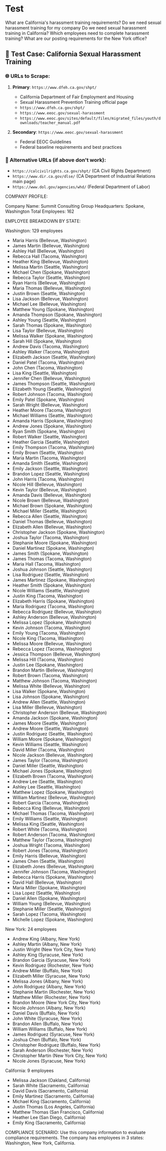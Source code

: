 # Test

What are California's harassment training requirements?
Do we need sexual harassment training for my company
Do we need sexual harassment training in California?
Which employees need to complete harassment training?
What are our posting requirements for the New York office?

## 📍 Test Case: California Sexual Harassment Training

### 🌐 URLs to Scrape:
1. **Primary**: `https://www.dfeh.ca.gov/shpt/`
   - California Department of Fair Employment and Housing
   - Sexual Harassment Prevention Training official page
   - `https://www.dfeh.ca.gov/shpt/`
   - `https://www.eeoc.gov/sexual-harassment`
   - `https://www.eeoc.gov/sites/default/files/migrated_files/youth/downloads/teacher_manual.pdf`

2. **Secondary**: `https://www.eeoc.gov/sexual-harassment`
   - Federal EEOC Guidelines
   - Federal baseline requirements and best practices

### 🔄 Alternative URLs (if above don't work):
- `https://calcivilrights.ca.gov/shpt/` (CA Civil Rights Department)
- `https://www.dir.ca.gov/dlse/` (CA Department of Industrial Relations main page)
- `https://www.dol.gov/agencies/whd/` (Federal Department of Labor)


COMPANY PROFILE:

Company Name: Summit Consulting Group
Headquarters: Spokane, Washington
Total Employees: 162

EMPLOYEE BREAKDOWN BY STATE:

Washington: 129 employees
  - Maria Harris (Bellevue, Washington)
  - James Martin (Bellevue, Washington)
  - Ashley Hall (Bellevue, Washington)
  - Rebecca Hall (Tacoma, Washington)
  - Heather King (Bellevue, Washington)
  - Melissa Martin (Seattle, Washington)
  - Michael Chen (Spokane, Washington)
  - Rebecca Taylor (Seattle, Washington)
  - Ryan Harris (Bellevue, Washington)
  - Maria Thomas (Bellevue, Washington)
  - Justin Brown (Seattle, Washington)
  - Lisa Jackson (Bellevue, Washington)
  - Michael Lee (Bellevue, Washington)
  - Matthew Young (Spokane, Washington)
  - Amanda Thompson (Spokane, Washington)
  - Ashley Young (Seattle, Washington)
  - Sarah Thomas (Spokane, Washington)
  - Lisa Taylor (Bellevue, Washington)
  - Melissa Walker (Spokane, Washington)
  - Sarah Hill (Spokane, Washington)
  - Andrew Davis (Tacoma, Washington)
  - Ashley Walker (Tacoma, Washington)
  - Elizabeth Jackson (Seattle, Washington)
  - Daniel Patel (Tacoma, Washington)
  - John Chen (Tacoma, Washington)
  - Lisa King (Seattle, Washington)
  - Jennifer Chen (Bellevue, Washington)
  - James Thompson (Seattle, Washington)
  - Elizabeth Young (Seattle, Washington)
  - Robert Johnson (Tacoma, Washington)
  - Emily Patel (Spokane, Washington)
  - Sarah Wright (Bellevue, Washington)
  - Heather Moore (Tacoma, Washington)
  - Michael Williams (Seattle, Washington)
  - Amanda Harris (Spokane, Washington)
  - Andrew Jones (Spokane, Washington)
  - Ryan Smith (Spokane, Washington)
  - Robert Walker (Seattle, Washington)
  - Heather Garcia (Seattle, Washington)
  - Emily Thompson (Tacoma, Washington)
  - Emily Brown (Seattle, Washington)
  - Maria Martin (Tacoma, Washington)
  - Amanda Smith (Seattle, Washington)
  - Emily Jackson (Seattle, Washington)
  - Brandon Lopez (Seattle, Washington)
  - John Harris (Tacoma, Washington)
  - Nicole Hill (Bellevue, Washington)
  - Kevin Taylor (Bellevue, Washington)
  - Amanda Davis (Bellevue, Washington)
  - Nicole Brown (Bellevue, Washington)
  - Michael Brown (Spokane, Washington)
  - Michael Miller (Seattle, Washington)
  - Rebecca Allen (Seattle, Washington)
  - Daniel Thomas (Bellevue, Washington)
  - Elizabeth Allen (Bellevue, Washington)
  - Christopher Jackson (Spokane, Washington)
  - Joshua Taylor (Tacoma, Washington)
  - Stephanie Moore (Spokane, Washington)
  - Daniel Martinez (Spokane, Washington)
  - James Smith (Spokane, Washington)
  - James Thomas (Tacoma, Washington)
  - Maria Hall (Tacoma, Washington)
  - Joshua Johnson (Seattle, Washington)
  - Lisa Rodriguez (Seattle, Washington)
  - James Martinez (Spokane, Washington)
  - Heather Smith (Spokane, Washington)
  - Nicole Williams (Seattle, Washington)
  - Justin King (Tacoma, Washington)
  - Elizabeth Harris (Spokane, Washington)
  - Maria Rodriguez (Tacoma, Washington)
  - Rebecca Rodriguez (Bellevue, Washington)
  - Ashley Anderson (Bellevue, Washington)
  - Melissa Lopez (Spokane, Washington)
  - Kevin Johnson (Tacoma, Washington)
  - Emily Young (Tacoma, Washington)
  - Nicole King (Tacoma, Washington)
  - Melissa Moore (Bellevue, Washington)
  - Rebecca Lopez (Tacoma, Washington)
  - Jessica Thompson (Bellevue, Washington)
  - Melissa Hill (Tacoma, Washington)
  - Justin Lee (Spokane, Washington)
  - Brandon Martin (Bellevue, Washington)
  - Robert Brown (Tacoma, Washington)
  - Matthew Johnson (Tacoma, Washington)
  - Melissa White (Bellevue, Washington)
  - Lisa Walker (Spokane, Washington)
  - Lisa Johnson (Spokane, Washington)
  - Andrew Allen (Seattle, Washington)
  - Lisa Miller (Bellevue, Washington)
  - Christopher Anderson (Bellevue, Washington)
  - Amanda Jackson (Spokane, Washington)
  - James Moore (Seattle, Washington)
  - Andrew Moore (Seattle, Washington)
  - Justin Rodriguez (Seattle, Washington)
  - William Moore (Spokane, Washington)
  - Kevin Williams (Seattle, Washington)
  - David Miller (Tacoma, Washington)
  - Nicole Jackson (Bellevue, Washington)
  - James Taylor (Tacoma, Washington)
  - Daniel Miller (Seattle, Washington)
  - Michael Jones (Spokane, Washington)
  - Elizabeth Brown (Tacoma, Washington)
  - Andrew Lee (Seattle, Washington)
  - Ashley Lee (Seattle, Washington)
  - Matthew Lopez (Spokane, Washington)
  - William Martinez (Bellevue, Washington)
  - Robert Garcia (Tacoma, Washington)
  - Rebecca King (Bellevue, Washington)
  - Michael Thomas (Tacoma, Washington)
  - Emily Williams (Seattle, Washington)
  - Melissa King (Seattle, Washington)
  - Robert White (Tacoma, Washington)
  - Robert Anderson (Tacoma, Washington)
  - Matthew Taylor (Tacoma, Washington)
  - Joshua Wright (Tacoma, Washington)
  - Robert Jones (Tacoma, Washington)
  - Emily Harris (Bellevue, Washington)
  - James Chen (Seattle, Washington)
  - Elizabeth Jones (Bellevue, Washington)
  - Jennifer Johnson (Tacoma, Washington)
  - Rebecca Harris (Spokane, Washington)
  - David Hall (Bellevue, Washington)
  - Maria Miller (Spokane, Washington)
  - Lisa Lopez (Seattle, Washington)
  - Daniel Allen (Spokane, Washington)
  - William Young (Bellevue, Washington)
  - Stephanie Miller (Seattle, Washington)
  - Sarah Lopez (Tacoma, Washington)
  - Michelle Lopez (Spokane, Washington)

New York: 24 employees
  - Andrew King (Albany, New York)
  - Ashley Martin (Albany, New York)
  - Justin Wright (New York City, New York)
  - Ashley King (Syracuse, New York)
  - Brandon Garcia (Syracuse, New York)
  - Kevin Rodriguez (Rochester, New York)
  - Andrew Miller (Buffalo, New York)
  - Elizabeth Miller (Syracuse, New York)
  - Melissa Jones (Albany, New York)
  - John Rodriguez (Albany, New York)
  - Stephanie Martin (Rochester, New York)
  - Matthew Miller (Rochester, New York)
  - Brandon Moore (New York City, New York)
  - Nicole Johnson (Albany, New York)
  - Daniel Davis (Buffalo, New York)
  - John White (Syracuse, New York)
  - Brandon Allen (Buffalo, New York)
  - William Williams (Buffalo, New York)
  - James Rodriguez (Syracuse, New York)
  - Joshua Chen (Buffalo, New York)
  - Christopher Rodriguez (Buffalo, New York)
  - Sarah Anderson (Rochester, New York)
  - Christopher Martin (New York City, New York)
  - Nicole Jones (Syracuse, New York)

California: 9 employees
  - Melissa Jackson (Oakland, California)
  - Sarah White (Sacramento, California)
  - David Davis (Sacramento, California)
  - Emily Martinez (Sacramento, California)
  - Michael King (Sacramento, California)
  - Justin Thomas (Los Angeles, California)
  - Matthew Thomas (San Francisco, California)
  - Heather Lee (San Diego, California)
  - Emily King (Sacramento, California)

COMPLIANCE SCENARIO:
Use this company information to evaluate compliance requirements. The company has employees in 3 states: Washington, New York, California.